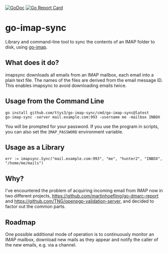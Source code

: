 [![GoDoc](https://pkg.go.dev/github.com/ttys3/go-imap-sync?status.svg)](https://pkg.go.dev/github.com/ttys3/go-imap-sync) [![Go Report Card](https://goreportcard.com/badge/github.com/ttys3/go-imap-sync)](https://goreportcard.com/report/github.com/ttys3/go-imap-sync)

# go-imap-sync

Library and command-line tool to sync the contents of an IMAP folder to disk, using [go-imap](https://pkg.go.dev/github.com/emersion/go-imap/v2/imapclient).

## What does it do?

imapsync downloads all emails from an IMAP mailbox, each email into a plain text file. The names of the files are
derived from the email message ID. This enables imapsync to avoid downloading emails twice.

## Usage from the Command Line
```
go install github.com/ttys3/go-imap-sync/cmd/go-imap-sync@latest
go-imap-sync -server mail.example.com:993 -username me -mailbox INBOX
```
You will be prompted for your password. If you use the program in scripts, you can also set the `IMAP_PASSWORD`
environment variable.

## Usage as a Library
```
err := imapsync.Sync("mail.example.com:993", "me", "hunter2", "INBOX", "/home/me/mails")
```

## Why?

I've encountered the problem of acquiring incoming email from IMAP now in two different projects,
https://github.com/martinhoefling/go-dmarc-report and https://github.com/TNG/openpgp-validation-server,
and decided to factor out the common parts.

## Roadmap

One possible additional mode of operation is to continuously monitor an IMAP mailbox, download new mails as they
appear and notify the caller of the new emails, e.g. via a channel.
